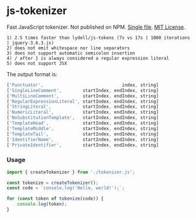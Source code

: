 # js-tokenizer

Fast JavaScript tokenizer. Not published on NPM. [Single file](https://raw.githubusercontent.com/szmarczak/js-tokenizer/main/tokenizer.js). [MIT License](https://github.com/szmarczak/js-tokenizer/blob/main/LICENSE).

```
1) 2.5 times faster than lydell/js-tokens (7s vs 17s | 1000 iterations | jquery-3.6.3.js)
2) does not emit whitespace nor line separators
3) does not support automatic semicolon insertion
4) / after } is always considered a regular expression literal
5) does not support JSX
```

The output format is:

```js
['Punctuator',                              index, string]
['SingleLineComment',        startIndex, endIndex, string]
['MultiLineComment',         startIndex, endIndex, string]
['RegularExpressionLiteral', startIndex, endIndex, string]
['StringLiteral',            startIndex, endIndex, string]
['NumericLiteral',           startIndex, endIndex, string]
['NoSubstitutionTemplate',   startIndex, endIndex, string]
['TemplateHead',             startIndex, endIndex, string]
['TemplateMiddle',           startIndex, endIndex, string]
['TemplateTail',             startIndex, endIndex, string]
['IdentifierName',           startIndex, endIndex, string]
['PrivateIdentifier',        startIndex, endIndex, string]
```

### Usage

```js
import { createTokenizer } from './tokenizer.js';

const tokenize = createTokenizer();
const code = `console.log('Hello, world!');`;

for (const token of tokenize(code)) {
    console.log(token);
}
```
